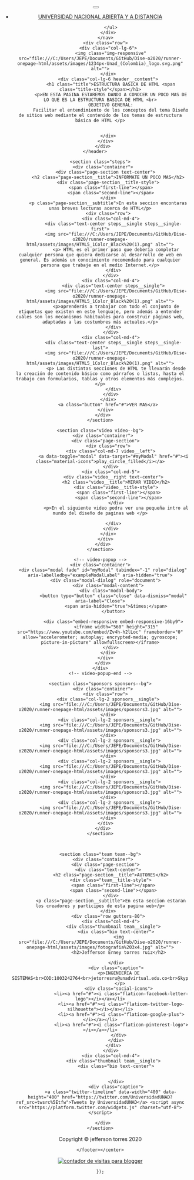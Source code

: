 <!doctype html>
<html lang="en">
<head>
  <meta charset="UTF-8">
  <meta name="viewport" content="width=device-width, initial-scale=1" />
  <title>JEFFERSON TORRES </title>
  <meta name="keywords" content="Lorem ipsum dolor sit amet, consectetur adipisicing elit, sed do eiusmod.">
  <meta name="description" content="Lorem ipsum dolor sit amet, consectetur adipisicing elit, sed do eiusmod.">

  <link rel="stylesheet" href="assets/bootstrap/css/bootstrap.min.css">
  <link rel="stylesheet" href="assets/fonts/flat-icon/flaticon.css">
  <link rel="stylesheet" href="css/style.css">
</head>
<body>
  <div id="content-wrapper">
    <header class="header header--bg">
      <div class="container">
        <nav class="navbar">
          <div class="navbar-header">
            <button type="button" class="navbar-toggle" data-toggle="collapse" data-target="#myNavbar">
              <span class="icon-bar"></span>
              <span class="icon-bar"></span>
              <span class="icon-bar"></span> 
            </button>
            <a class="navbar-brand" href="#"></a>
          </div>
          <div class="collapse navbar-collapse" id="myNavbar">
            <ul class="nav navbar-nav pull-right">
              <li><a href="#">UNIVERSIDAD NACIONAL ABIERTA Y A DISTANCIA</a></li>
             
            </ul>
          </div>
        </nav>
        <div class="row">
          <div class="col-lg-6">
            <img class="img-responsive" src="file:///C:/Users/JEPE/Documents/GitHub/Dise-o2020/runner-onepage-html/assets/images/1234px-Unad_(Colombia)_logo.svg.png" alt="">
          </div>
          <div class="col-lg-6 header__content">
            <h1 class="title">ESTRUCTURA BASICA DE HTML <span class="title-style"</span></h1>
            <p>EN ESTA PAGINA ESTAREMOS DANDO A CONOCER UN POCO MAS DE LO QUE ES LA ESTRUCTURA BASICA DE HTML <br>
            OBJETIVO GENERAL:
            Facilitar el entendimiento de los conceptos del tema Diseño de sitios web mediante el contenido de los temas de estructura básica de HTML </p>
           
            
          </div>
        </div>
      </div>
    </header>    

    <section class="steps">
      <div class="container">
        <div class="page-section text-center">
          <h2 class="page-section__title">INFORMATE UN POCO MAS</h2>
          <div class="page-section__title-style">
            <span class="first-line"></span>
            <span class="second-line"></span>
          </div>
          <p class="page-section__subtitle">En esta seccion encontaras unas breves lecturas acerca de HTML</p>
          <div class="row">
            <div class="col-md-4">
              <div class="text-center steps__single steps__single-first">
                <img src="file:///C:/Users/JEPE/Documents/GitHub/Dise-o2020/runner-onepage-html/assets/images/HTML5_1Color_Black%20(1).png" alt="">
                <p> HTML es el primer paso que debería completar cualquier persona que quiera dedicarse al desarrollo de web en general. Es además un conocimiento recomendado para cualquier persona que trabaje en el medio Internet.</p>
              </div>
            </div>
            <div class="col-md-4">
              <div class="text-center steps__single">
                <img src="file:///C:/Users/JEPE/Documents/GitHub/Dise-o2020/runner-onepage-html/assets/images/HTML5_1Color_Black%20(1).png" alt="">
                <p>aprenderás a trabajar con todo el conjunto de etiquetas que existen en este lenguaje, pero además a entender cuáles son los mecanismos habituales para construir páginas web, adaptadas a las costumbres más actuales.</p>
              </div>
            </div>
            <div class="col-md-4">
              <div class="text-center steps__single steps__single-last">
                <img src="file:///C:/Users/JEPE/Documents/GitHub/Dise-o2020/runner-onepage-html/assets/images/HTML5_1Color_Black%20(1).png" alt="">
                <p> Las distintas secciones de HTML te llevarán desde la creación de contenido básico como párrafos o listas, hasta el trabajo con formularios, tablas y otros elementos más complejos.</p>
              </div>
            </div>
          </div>
          <a class="button" href="#">VER MAS</a>
        </div>
      </div>
    </section>

    <section class="video video--bg">
      <div class="container">
        <div class="page-section">
          <div class="row">
            <div class="col-md-7 video__left">
              <a data-toggle="modal" data-target="#myModal" href="#"><i class="material-icons">play_circle_filled</i></a>
            </div>
            <div class="col-md-5">
              <div class="video__right text-center">
                <h2 class="video__title">MIRAR VIDEO</h2>
                <div class="video__title-style">
                  <span class="first-line"></span>
                  <span class="second-line"></span>
                </div>
                <p>En el siguiente video podra ver una pequeña intro al mundo del diseño de paginas web </p>
             
              </div>
            </div>
          </div>
        </div>
      </div>
    </section>
  
    <!-- video-popup -->
    <div class="container">
      <div class="modal fade" id="myModal" tabindex="-1" role="dialog" aria-labelledby="exampleModalLabel" aria-hidden="true">
        <div class="modal-dialog" role="document">
          <div class="modal-content">
            <div class="modal-body">
              <button type="button" class="close" data-dismiss="modal" aria-label="Close">
                <span aria-hidden="true">&times;</span>
              </button>

              <div class="embed-responsive embed-responsive-16by9">
                <iframe width="560" height="315" src="https://www.youtube.com/embed/Zv4h-h2lLoc" frameborder="0" allow="accelerometer; autoplay; encrypted-media; gyroscope; picture-in-picture" allowfullscreen></iframe>
            </div>
          </div>
        </div>
      </div>
    </div>
    <!-- video-popup-end -->

    <section class="sponsors sponsors--bg">
      <div class="container">
        <div class="row">
          <div class="col-lg-2 sponsors__single">
            <img src="file:///C:/Users/JEPE/Documents/GitHub/Dise-o2020/runner-onepage-html/assets/images/sponsors3.jpg" alt="">
          </div>
           <div class="col-lg-2 sponsors__single">
            <img src="file:///C:/Users/JEPE/Documents/GitHub/Dise-o2020/runner-onepage-html/assets/images/sponsors3.jpg" alt="">
          </div>
           <div class="col-lg-2 sponsors__single">
            <img src="file:///C:/Users/JEPE/Documents/GitHub/Dise-o2020/runner-onepage-html/assets/images/sponsors3.jpg" alt="">
          </div>
           <div class="col-lg-2 sponsors__single">
            <img src="file:///C:/Users/JEPE/Documents/GitHub/Dise-o2020/runner-onepage-html/assets/images/sponsors3.jpg" alt="">
          </div>
           <div class="col-lg-2 sponsors__single">
            <img src="file:///C:/Users/JEPE/Documents/GitHub/Dise-o2020/runner-onepage-html/assets/images/sponsors3.jpg" alt="">
          </div>
           <div class="col-lg-2 sponsors__single">
            <img src="file:///C:/Users/JEPE/Documents/GitHub/Dise-o2020/runner-onepage-html/assets/images/sponsors3.jpg" alt="">
          </div>
        </div>
      </div>
    </section>

    

    <section class="team team--bg">
      <div class="container">
        <div class="page-section">
          <div class="text-center">
            <h2 class="page-section__title">AUTORES</h2>
            <div class="team__title-style">
              <span class="first-line"></span>
              <span class="second-line"></span>
            </div>
            <p class="page-section__subtitle">En esta seccion estaran los creadores y participes de esta pagina web</p>
          </div>
          <div class="row gutters-80">
            <div class="col-md-4">
              <div class="thumbnail team__single">
                <div class="bio text-center">
                  <img src="file:///C:/Users/JEPE/Documents/GitHub/Dise-o2020/runner-onepage-html/assets/images/fotografia%203x4.jpg" alt="">
                  <h2>Jefferson Erney torres ruiz</h2>
                  
                </div>
                <div class="caption">
                  <p>INGENIERIA DE SISTEMAS<br>COD:1003242764<br>jetorresru@unadvirtual.edu.co<br>Skype:live:.cid.9cf15dc2837bcf1
                   </p>
                  <div class="social-icons">
                    <li><a href="#"><i class="flaticon-facebook-letter-logo"></i></a></li>
                    <li><a href="#"><i class="flaticon-twitter-logo-silhouette"></i></a></li>
                    <li><a href="#"><i class="flaticon-google-plus"></i></a></li>
                    <li><a href="#"><i class="flaticon-pinterest-logo"></i></a></li>
                  </div>
                </div>
              </div>
            </div>
            <div class="col-md-4">
              <div class="thumbnail team__single">
                <div class="bio text-center">
                  
                 
                </div>
                <div class="caption">
            <a class="twitter-timeline" data-width="400" data-height="400" href="https://twitter.com/UniversidadUNAD?ref_src=twsrc%5Etfw">Tweets by UniversidadUNAD</a> <script async src="https://platform.twitter.com/widgets.js" charset="utf-8"></script>
          
      </div>
    </section>

  <center><footer class="footer footer--bg">
      <div class="container">
        <div class="row">
          <div class="col-md-4 footer__left">
            <a class="navbar-brand" href="#"></a>
            <p>Copyright <span>&copy;</span> jefferson torres 2020</p>
          
    </footer></center>

    

  </div>
 <script src="assets/jquery/jquery-3.2.1.min.js"></script>
  <script src="assets/bootstrap/js/bootstrap.min.js"></script>
  <!-- <script src="assets/owl-slider/owl.carousel.min.js"></script> -->

  <script>
    $(document).ready(function() {
      
      $('button').click( function(e) {
        $('.collapse').collapse('hide');
      });
            
            <div id="sfc3dfnaa4gyku8qtzy413x8med18xjp373"></div><script type="text/javascript" src="https://counter9.stat.ovh/private/counter.js?c=3dfnaa4gyku8qtzy413x8med18xjp373&down=async" async></script><noscript><a href="https://www.contadorvisitasgratis.com" title="contador de visitas para blogger"><img src="https://counter9.stat.ovh/private/contadorvisitasgratis.php?c=3dfnaa4gyku8qtzy413x8med18xjp373" border="0" title="contador de visitas para blogger" alt="contador de visitas para blogger"></a></noscript>
      
    });
  </script>
</body>
</html>  
